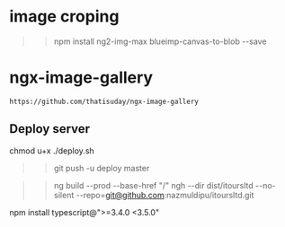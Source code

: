 # image croping

> > npm install ng2-img-max blueimp-canvas-to-blob --save

# ngx-image-gallery

    https://github.com/thatisuday/ngx-image-gallery

## Deploy server

chmod u+x ./deploy.sh

> > git push -u deploy master

> > ng build --prod --base-href "/"
> > ngh --dir dist/itoursltd --no-silent --repo=git@github.com:nazmuldipu/itoursltd.git

npm install typescript@">=3.4.0 <3.5.0"
